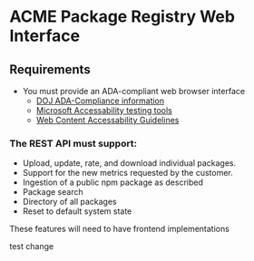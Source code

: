 # ACME Package Registry Web Interface

## Requirements
- You must provide an ADA-compliant web browser interface
  - [DOJ ADA-Compliance information](https://www.ada.gov/resources/web-guidance/)
  - [Microsoft Accessability testing tools](https://learn.microsoft.com/en-us/windows/apps/design/accessibility/accessibility-testing#accessibility-testing-tools)
  - [Web Content Accessability Guidelines](https://www.w3.org/TR/WCAG21/)

### The REST API must support:
- Upload, update, rate, and download individual packages.
-	Support for the new metrics requested by the customer.
-	Ingestion of a public npm package as described
-	Package search
-	Directory of all packages
-	Reset to default system state

These features will need to have frontend implementations

test change